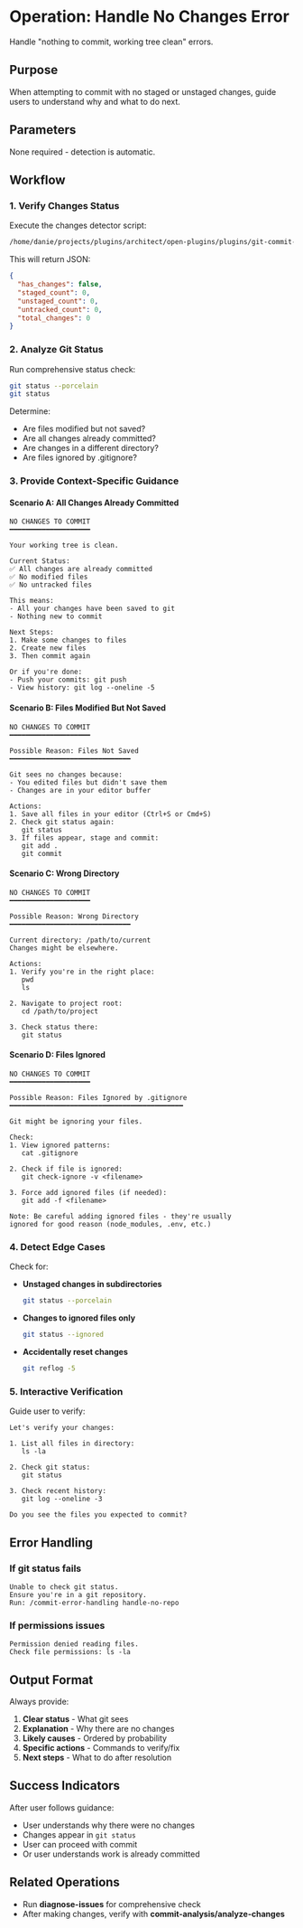 # Operation: Handle No Changes Error

Handle "nothing to commit, working tree clean" errors.

## Purpose

When attempting to commit with no staged or unstaged changes, guide users to understand why and what to do next.

## Parameters

None required - detection is automatic.

## Workflow

### 1. Verify Changes Status

Execute the changes detector script:

```bash
/home/danie/projects/plugins/architect/open-plugins/plugins/git-commit-assistant/commands/commit-error-handling/.scripts/changes-detector.sh
```

This will return JSON:
```json
{
  "has_changes": false,
  "staged_count": 0,
  "unstaged_count": 0,
  "untracked_count": 0,
  "total_changes": 0
}
```

### 2. Analyze Git Status

Run comprehensive status check:
```bash
git status --porcelain
git status
```

Determine:
- Are files modified but not saved?
- Are all changes already committed?
- Are changes in a different directory?
- Are files ignored by .gitignore?

### 3. Provide Context-Specific Guidance

#### Scenario A: All Changes Already Committed

```
NO CHANGES TO COMMIT
━━━━━━━━━━━━━━━━━━━━

Your working tree is clean.

Current Status:
✅ All changes are already committed
✅ No modified files
✅ No untracked files

This means:
- All your changes have been saved to git
- Nothing new to commit

Next Steps:
1. Make some changes to files
2. Create new files
3. Then commit again

Or if you're done:
- Push your commits: git push
- View history: git log --oneline -5
```

#### Scenario B: Files Modified But Not Saved

```
NO CHANGES TO COMMIT
━━━━━━━━━━━━━━━━━━━━

Possible Reason: Files Not Saved
━━━━━━━━━━━━━━━━━━━━━━━━━━━━━━

Git sees no changes because:
- You edited files but didn't save them
- Changes are in your editor buffer

Actions:
1. Save all files in your editor (Ctrl+S or Cmd+S)
2. Check git status again:
   git status
3. If files appear, stage and commit:
   git add .
   git commit
```

#### Scenario C: Wrong Directory

```
NO CHANGES TO COMMIT
━━━━━━━━━━━━━━━━━━━━

Possible Reason: Wrong Directory
━━━━━━━━━━━━━━━━━━━━━━━━━━━━━━

Current directory: /path/to/current
Changes might be elsewhere.

Actions:
1. Verify you're in the right place:
   pwd
   ls

2. Navigate to project root:
   cd /path/to/project

3. Check status there:
   git status
```

#### Scenario D: Files Ignored

```
NO CHANGES TO COMMIT
━━━━━━━━━━━━━━━━━━━━

Possible Reason: Files Ignored by .gitignore
━━━━━━━━━━━━━━━━━━━━━━━━━━━━━━━━━━━━━━━━━━━

Git might be ignoring your files.

Check:
1. View ignored patterns:
   cat .gitignore

2. Check if file is ignored:
   git check-ignore -v <filename>

3. Force add ignored files (if needed):
   git add -f <filename>

Note: Be careful adding ignored files - they're usually
ignored for good reason (node_modules, .env, etc.)
```

### 4. Detect Edge Cases

Check for:
- **Unstaged changes in subdirectories**
  ```bash
  git status --porcelain
  ```

- **Changes to ignored files only**
  ```bash
  git status --ignored
  ```

- **Accidentally reset changes**
  ```bash
  git reflog -5
  ```

### 5. Interactive Verification

Guide user to verify:

```
Let's verify your changes:

1. List all files in directory:
   ls -la

2. Check git status:
   git status

3. Check recent history:
   git log --oneline -3

Do you see the files you expected to commit?
```

## Error Handling

### If git status fails
```
Unable to check git status.
Ensure you're in a git repository.
Run: /commit-error-handling handle-no-repo
```

### If permissions issues
```
Permission denied reading files.
Check file permissions: ls -la
```

## Output Format

Always provide:
1. **Clear status** - What git sees
2. **Explanation** - Why there are no changes
3. **Likely causes** - Ordered by probability
4. **Specific actions** - Commands to verify/fix
5. **Next steps** - What to do after resolution

## Success Indicators

After user follows guidance:
- User understands why there were no changes
- Changes appear in `git status`
- User can proceed with commit
- Or user understands work is already committed

## Related Operations

- Run **diagnose-issues** for comprehensive check
- After making changes, verify with **commit-analysis/analyze-changes**
